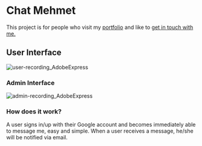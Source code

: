 # Chat Mehmet

This project is for people who visit my [portfolio](https://www.mehmetnadi.com/) and like to [get in touch with me.](https://chatmehmetnadi.com)

## User Interface
![user-recording_AdobeExpress](https://user-images.githubusercontent.com/31394639/228918000-2f40ad9c-57ba-4789-8f9b-731ce59b551e.gif)


### Admin Interface
![admin-recording_AdobeExpress](https://user-images.githubusercontent.com/31394639/228918230-b421a6ff-d03c-412a-b41c-9850f8ea3018.gif)


### How does it work?
A user signs in/up with their Google account and becomes immediately able to message me, easy and simple. When a user receives a message, he/she will be notified via email. 
